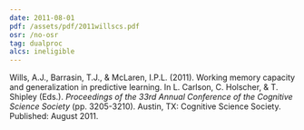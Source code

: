 ```yaml
---
date: 2011-08-01
pdf: /assets/pdf/2011willscs.pdf
osr: /no-osr
tag: dualproc
alcs: ineligible
---
```


Wills, A.J., Barrasin, T.J., & McLaren, I.P.L. (2011). Working memory capacity and generalization in predictive learning. In L. Carlson, C. Holscher, & T. Shipley (Eds.). _Proceedings of the 33rd Annual Conference of the Cognitive Science Society_ (pp. 3205-3210). Austin, TX: Cognitive Science Society. Published: August 2011.
